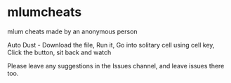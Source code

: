 # mlumcheats
mlum cheats made by an anonymous person

Auto Dust - Download the file, Run it, Go into solitary cell using cell key, Click the button, sit back and watch

Please leave any suggestions in the Issues channel, and leave issues there too.

